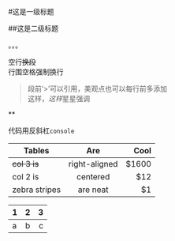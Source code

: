 #这是一级标题

##这是二级标题

。。。

空行~~换段~~  
行围空格强制换行

> 段前‘>’可以引用，美观点也可以每行前多添加  
> 这样，*这样*星星强调

**

代码用反斜杠`console`

| Tables        | Are           | Cool  |
| ------------- |:-------------:| -----:|
| ~~col 3 is~~  | right-aligned | $1600 |
| col 2 is      | centered      |   $12 |
| zebra stripes | are neat      |    $1 |

1| 2 | 3
-|:-:|-:
a| b | c
